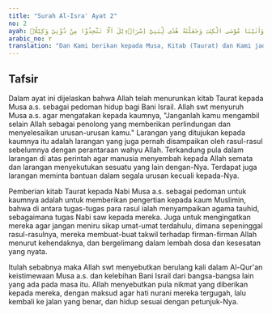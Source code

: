 ```yaml
---
title: "Surah Al-Isra' Ayat 2"
no: 2
ayah: وَاٰتَيْنَا مُوْسَى الْكِتٰبَ وَجَعَلْنٰهُ هُدًى لِّبَنِيْٓ اِسْرَاۤءِيْلَ اَلَّا تَتَّخِذُوْا مِنْ دُوْنِيْ وَكِيْلًاۗ 
arabic_no: ٢
translation: "Dan Kami berikan kepada Musa, Kitab (Taurat) dan Kami jadikannya petunjuk bagi Bani Israil (dengan firman), “Janganlah kamu mengambil (pelindung) selain Aku. "
---
```


## Tafsir

Dalam ayat ini dijelaskan bahwa Allah telah menurunkan kitab Taurat kepada Musa a.s. sebagai pedoman hidup bagi Bani Israil. Allah swt menyuruh Musa a.s. agar mengatakan kepada kaumnya, "Janganlah kamu mengambil selain Allah sebagai penolong yang memberikan perlindungan dan menyelesaikan urusan-urusan kamu." Larangan yang ditujukan kepada kaumnya itu adalah larangan yang juga pernah disampaikan oleh rasul-rasul sebelumnya dengan perantaraan wahyu Allah. Terkandung pula dalam larangan di atas perintah agar manusia menyembah kepada Allah semata dan larangan menyekutukan sesuatu yang lain dengan-Nya. Terdapat juga larangan meminta bantuan dalam segala urusan kecuali kepada-Nya.

Pemberian kitab Taurat kepada Nabi Musa a.s. sebagai pedoman untuk kaumnya adalah untuk memberikan pengertian kepada kaum Muslimin, bahwa di antara tugas-tugas para rasul ialah menyampaikan agama tauhid, sebagaimana tugas Nabi saw kepada mereka. Juga untuk mengingatkan mereka agar jangan meniru sikap umat-umat terdahulu, dimana sepeninggal rasul-rasulnya, mereka membuat-buat takwil terhadap firman-firman Allah menurut kehendaknya, dan bergelimang dalam lembah dosa dan kesesatan yang nyata.

Itulah sebabnya maka Allah swt menyebutkan berulang kali dalam Al-Qur'an keistimewaan Musa a.s. dan kelebihan Bani Israil dari bangsa-bangsa lain yang ada pada masa itu. Allah menyebutkan pula nikmat yang diberikan kepada mereka, dengan maksud agar hati nurani mereka tergugah, lalu kembali ke jalan yang benar, dan hidup sesuai dengan petunjuk-Nya.